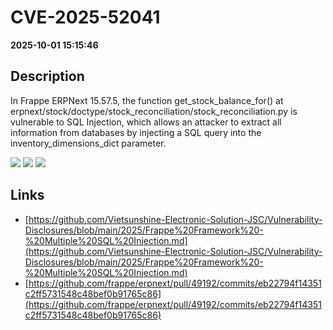 # CVE-2025-52041

**2025-10-01 15:15:46**

## Description
In Frappe ERPNext 15.57.5, the function get_stock_balance_for() at erpnext/stock/doctype/stock_reconciliation/stock_reconciliation.py is vulnerable to SQL Injection, which allows an attacker to extract all information from databases by injecting a SQL query into the inventory_dimensions_dict parameter.

![](https://img.shields.io/static/v1?label=Score&message=8.2&color=red)
![](https://img.shields.io/static/v1?label=Severity&message=HIGH&color=red)
![](https://img.shields.io/static/v1?label=CWE&message=SQL&color=green)

## Links
- [https://github.com/Vietsunshine-Electronic-Solution-JSC/Vulnerability-Disclosures/blob/main/2025/Frappe%20Framework%20-%20Multiple%20SQL%20Injection.md](https://github.com/Vietsunshine-Electronic-Solution-JSC/Vulnerability-Disclosures/blob/main/2025/Frappe%20Framework%20-%20Multiple%20SQL%20Injection.md)
- [https://github.com/frappe/erpnext/pull/49192/commits/eb22794f14351c2ff5731548c48bef0b91765c86](https://github.com/frappe/erpnext/pull/49192/commits/eb22794f14351c2ff5731548c48bef0b91765c86)
